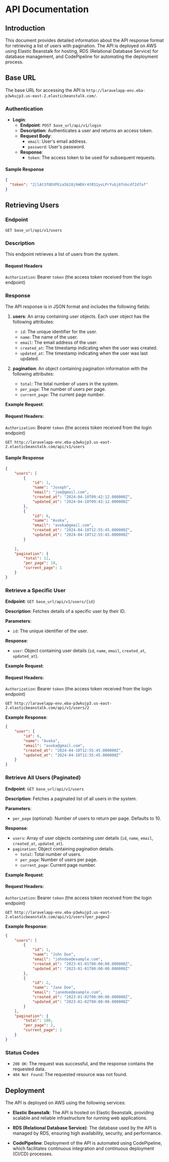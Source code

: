 # API Documentation

## Introduction

This document provides detailed information about the API response format for retrieving a list of users with pagination. The API is deployed on AWS using Elastic Beanstalk for hosting, RDS (Relational Database Service) for database management, and CodePipeline for automating the deployment process.

## Base URL

The base URL for accessing the API is `http://laravelapp-env.eba-p3wkujp3.us-east-2.elasticbeanstalk.com/`.

### Authentication

- **Login**: 
  - **Endpoint**: `POST base_url/api/v1/login`
  - **Description**: Authenticates a user and returns an access token.
  - **Request Body**:
    - `email`: User's email address.
    - `password`: User's password.
  - **Response**:
    - `token`: The access token to be used for subsequent requests.


#### Sample Response
```json
{
  "token": "2|lAt3f8DVPEza5b28jhWEKr4tR52yvLPrYuGj07nbcdf2dfaf"
}
```

## Retrieving Users

### Endpoint

```
GET base_url/api/v1/users
```

### Description

This endpoint retrieves a list of users from the system.

#### Request Headers

`Authorization`: Bearer `token` (the access token received from the login endpoint)


### Response

The API response is in JSON format and includes the following fields:

1. **users**: An array containing user objects. Each user object has the following attributes:
   - `id`: The unique identifier for the user.
   - `name`: The name of the user.
   - `email`: The email address of the user.
   - `created_at`: The timestamp indicating when the user was created.
   - `updated_at`: The timestamp indicating when the user was last updated.

2. **pagination**: An object containing pagination information with the following attributes:
   - `total`: The total number of users in the system.
   - `per_page`: The number of users per page.
   - `current_page`: The current page number.



**Example Request**:

#### Request Headers:

`Authorization`: Bearer `token` (the access token received from the login endpoint)

```
GET http://laravelapp-env.eba-p3wkujp3.us-east-2.elasticbeanstalk.com/api/v1/users
```
#### Sample  Response

```json
{
    "users": [
        {
            "id": 1,
            "name": "Joseph",
            "email": "joe@gmail.com",
            "created_at": "2024-04-10T09:42:12.000000Z",
            "updated_at": "2024-04-10T09:42:12.000000Z"
        },
        {
            "id": 6,
            "name": "Avoka",
            "email": "avoka@gmail.com",
            "created_at": "2024-04-10T12:55:45.000000Z",
            "updated_at": "2024-04-10T12:55:45.000000Z"
        }
        
    ],
    "pagination": {
        "total": 12,
        "per_page": 10,
        "current_page": 1
    }
}
```


### Retrieve a Specific User

**Endpoint**: `GET base_url/api/v1/users/{id}`

**Description**: Fetches details of a specific user by their ID.

**Parameters**:

- `id`: The unique identifier of the user.

**Response**:

- `user`: Object containing user details (`id`, `name`, `email`, `created_at`, `updated_at`).

**Example Request**:

#### Request Headers:

`Authorization`: Bearer `token` (the access token received from the login endpoint)

```
GET http://laravelapp-env.eba-p3wkujp3.us-east-2.elasticbeanstalk.com/api/v1/users/2
```


**Example Response**:

```json
{
    "user": {
        "id": 6,
        "name": "Avoka",
        "email": "avoka@gmail.com",
        "created_at": "2024-04-10T12:55:45.000000Z",
        "updated_at": "2024-04-10T12:55:45.000000Z"
    }
}
```

### Retrieve All Users (Paginated)

**Endpoint**: `GET base_url/api/v1/users`

**Description**: Fetches a paginated list of all users in the system.

**Parameters**:

- `per_page` (optional): Number of users to return per page. Defaults to 10.

**Response**:

- `users`: Array of user objects containing user details (`id`, `name`, `email`, `created_at`, `updated_at`).
- `pagination`: Object containing pagination details.
  - `total`: Total number of users.
  - `per_page`: Number of users per page.
  - `current_page`: Current page number.

**Example Request**:

#### Request Headers:

`Authorization`: Bearer `token` (the access token received from the login endpoint)
```
GET http://laravelapp-env.eba-p3wkujp3.us-east-2.elasticbeanstalk.com/api/v1/users?per_page=2
```

**Example Response**:

```json
{
    "users": [
        {
            "id": 1,
            "name": "John Doe",
            "email": "johndoe@example.com",
            "created_at": "2023-01-01T00:00:00.000000Z",
            "updated_at": "2023-01-01T00:00:00.000000Z"
        },
        {
            "id": 2,
            "name": "Jane Doe",
            "email": "janedoe@example.com",
            "created_at": "2023-01-02T00:00:00.000000Z",
            "updated_at": "2023-01-02T00:00:00.000000Z"
        }
    ],
    "pagination": {
        "total": 100,
        "per_page": 2,
        "current_page": 1
    }
}
```

### Status Codes

- `200 OK`: The request was successful, and the response contains the requested data.
- `404 Not Found`: The requested resource was not found.

## Deployment

The API is deployed on AWS using the following services:

- **Elastic Beanstalk**: The API is hosted on Elastic Beanstalk, providing scalable and reliable infrastructure for running web applications.

- **RDS (Relational Database Service)**: The database used by the API is managed by RDS, ensuring high availability, security, and performance.

- **CodePipeline**: Deployment of the API is automated using CodePipeline, which facilitates continuous integration and continuous deployment (CI/CD) processes.





